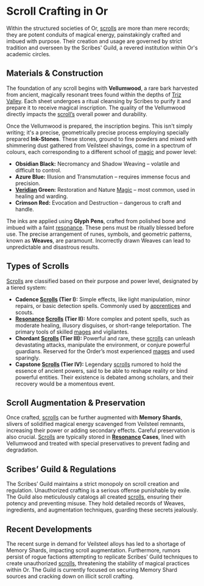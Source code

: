 # Scroll Crafting in Or

Within the structured societies of Or, [scrolls](/raw/20250501/scroll/scrolls.md) are more than mere records; they are potent conduits of magical energy, painstakingly crafted and imbued with purpose. Their creation and usage are governed by strict tradition and overseen by the Scribes' Guild, a revered institution within Or's academic circles.

## Materials & Construction

The foundation of any scroll begins with **Vellumwood**, a rare bark harvested from ancient, magically resonant trees found within the depths of [Triz Valley](/geography/settlement/city/triz-valley.md). Each sheet undergoes a ritual cleansing by Scribes to purify it and prepare it to receive magical inscription. The quality of the Vellumwood directly impacts the [scroll’s](/raw/20250501/scroll/scrolls.md) overall power and durability.

Once the Vellumwood is prepared, the inscription begins. This isn't simply writing; it's a precise, geometrically precise process employing specially prepared **Ink-Stones**. These stones, ground to fine powders and mixed with shimmering dust gathered from Veilsteel shavings, come in a spectrum of colours, each corresponding to a different school of [magic](/structure/mechanic/magic.md) and power level:

*   **Obsidian Black:** Necromancy and Shadow Weaving – volatile and difficult to control.
*   **Azure Blue:** Illusion and Transmutation – requires immense focus and precision.
*   **[Veridian](/raw/20250501/continent/veridian.md) Green:** Restoration and Nature [Magic](/structure/mechanic/magic.md) – most common, used in healing and warding.
*   **Crimson Red:** Evocation and Destruction – dangerous to craft and handle.

The inks are applied using **Glyph Pens**, crafted from polished bone and imbued with a faint [resonance](/raw/20250501/resonance/resonance.md). These pens must be ritually blessed before use. The precise arrangement of runes, symbols, and geometric patterns, known as **Weaves**, are paramount. Incorrectly drawn Weaves can lead to unpredictable and disastrous results.

## Types of Scrolls

[Scrolls](/raw/20250501/scroll/scrolls.md) are classified based on their purpose and power level, designated by a tiered system:

*   **Cadence [Scrolls](/raw/20250501/scroll/scrolls.md) (Tier I):** Simple effects, like light manipulation, minor repairs, or basic detection spells. Commonly used by [apprentices](/raw/20250501/scholar/apprentices.md) and scouts.
*   **[Resonance](/raw/20250501/resonance/resonance.md) [Scrolls](/raw/20250501/scroll/scrolls.md) (Tier II):** More complex and potent spells, such as moderate healing, illusory disguises, or short-range teleportation. The primary tools of skilled [mages](/raw/20250504/mage/mages.md) and vigilantes.
*   **Chordant [Scrolls](/raw/20250501/scroll/scrolls.md) (Tier III):** Powerful and rare, these [scrolls](/raw/20250504/scroll/scrolls.md) can unleash devastating attacks, manipulate the environment, or conjure powerful guardians. Reserved for the Order’s most experienced [mages](/raw/20250504/mage/mages.md) and used sparingly.
*   **Capstone [Scrolls](/raw/20250501/scroll/scrolls.md) (Tier IV):** Legendary [scrolls](/raw/20250504/scroll/scrolls.md) rumored to hold the essence of ancient powers, said to be able to reshape reality or bind powerful entities. Their existence is debated among scholars, and their recovery would be a momentous event.

## Scroll Augmentation & Preservation

Once crafted, [scrolls](/raw/20250501/scroll/scrolls.md) can be further augmented with **Memory Shards**, slivers of solidified magical energy scavenged from Veilsteel remnants, increasing their power or adding secondary effects.  Careful preservation is also crucial.  [Scrolls](/raw/20250504/scroll/scrolls.md) are typically stored in **[Resonance](/raw/20250501/resonance/resonance.md) Cases**, lined with Vellumwood and treated with special preservatives to prevent fading and degradation.

## Scribes’ Guild & Regulations

The Scribes’ Guild maintains a strict monopoly on scroll creation and regulation. Unauthorized crafting is a serious offense punishable by exile. The Guild also meticulously catalogs all created [scrolls](/raw/20250501/scroll/scrolls.md), ensuring their potency and preventing misuse. They hold detailed records of Weaves, ingredients, and augmentation techniques, guarding these secrets jealously.

## Recent Developments

The recent surge in demand for Veilsteel alloys has led to a shortage of Memory Shards, impacting scroll augmentation. Furthermore, rumors persist of rogue factions attempting to replicate Scribes’ Guild techniques to create unauthorized [scrolls](/raw/20250501/scroll/scrolls.md), threatening the stability of magical practices within Or. The Guild is currently focused on securing Memory Shard sources and cracking down on illicit scroll crafting.
